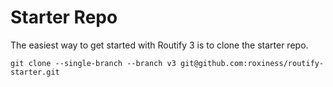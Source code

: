 # Starter Repo

The easiest way to get started with Routify 3 is to clone the starter repo.

```
git clone --single-branch --branch v3 git@github.com:roxiness/routify-starter.git
```